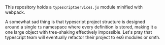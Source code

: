 This repository holds a `typescriptServices.js` module minified with webpack.

A somewhat sad thing is that typescript project structure is designed around a single `ts` namespace
where every definition is stored, making it a one large object with tree-shaking effectively impossible.
Let's pray that typescript team will eventually refactor their project to es6 modules or smth.
